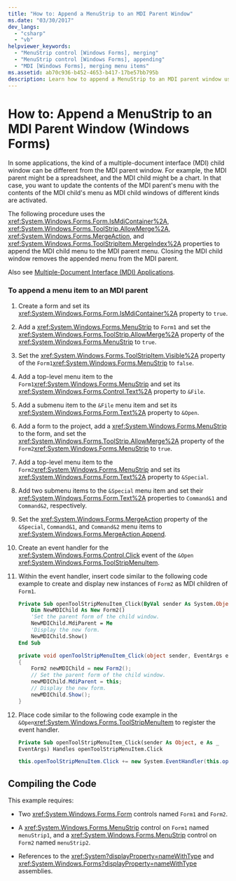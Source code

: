 ```yaml
---
title: "How to: Append a MenuStrip to an MDI Parent Window"
ms.date: "03/30/2017"
dev_langs: 
  - "csharp"
  - "vb"
helpviewer_keywords: 
  - "MenuStrip control [Windows Forms], merging"
  - "MenuStrip control [Windows Forms], appending"
  - "MDI [Windows Forms], merging menu items"
ms.assetid: ab70c936-b452-4653-b417-17be57bb795b
description: Learn how to append a MenuStrip to an MDI parent window using IsMdiContainer, AllowMerge, MergeAction, and MergeIndex properties.
---
```

# How to: Append a MenuStrip to an MDI Parent Window (Windows Forms)
In some applications, the kind of a multiple-document interface (MDI) child window can be different from the MDI parent window. For example, the MDI parent might be a spreadsheet, and the MDI child might be a chart. In that case, you want to update the contents of the MDI parent's menu with the contents of the MDI child's menu as MDI child windows of different kinds are activated.  
  
 The following procedure uses the <xref:System.Windows.Forms.Form.IsMdiContainer%2A>, <xref:System.Windows.Forms.ToolStrip.AllowMerge%2A>, <xref:System.Windows.Forms.MergeAction>, and <xref:System.Windows.Forms.ToolStripItem.MergeIndex%2A> properties to append the MDI child menu to the MDI parent menu. Closing the MDI child window removes the appended menu from the MDI parent.  
  
 Also see [Multiple-Document Interface (MDI) Applications](../advanced/multiple-document-interface-mdi-applications.md).  
  
### To append a menu item to an MDI parent  
  
1. Create a form and set its <xref:System.Windows.Forms.Form.IsMdiContainer%2A> property to `true`.  
  
2. Add a <xref:System.Windows.Forms.MenuStrip> to `Form1` and set the <xref:System.Windows.Forms.ToolStrip.AllowMerge%2A> property of the <xref:System.Windows.Forms.MenuStrip> to `true`.  
  
3. Set the <xref:System.Windows.Forms.ToolStripItem.Visible%2A> property of the `Form1`<xref:System.Windows.Forms.MenuStrip> to `false`.  
  
4. Add a top-level menu item to the `Form1`<xref:System.Windows.Forms.MenuStrip> and set its <xref:System.Windows.Forms.Control.Text%2A> property to `&File`.  
  
5. Add a submenu item to the `&File` menu item and set its <xref:System.Windows.Forms.Form.Text%2A> property to `&Open`.  
  
6. Add a form to the project, add a <xref:System.Windows.Forms.MenuStrip> to the form, and set the <xref:System.Windows.Forms.ToolStrip.AllowMerge%2A> property of the `Form2`<xref:System.Windows.Forms.MenuStrip> to `true`.  
  
7. Add a top-level menu item to the `Form2`<xref:System.Windows.Forms.MenuStrip> and set its <xref:System.Windows.Forms.Form.Text%2A> property to `&Special`.  
  
8. Add two submenu items to the `&Special` menu item and set their <xref:System.Windows.Forms.Form.Text%2A> properties to `Command&1` and `Command&2`, respectively.  
  
9. Set the <xref:System.Windows.Forms.MergeAction> property of the `&Special`, `Command&1`, and `Command&2` menu items to <xref:System.Windows.Forms.MergeAction.Append>.  
  
10. Create an event handler for the <xref:System.Windows.Forms.Control.Click> event of the `&Open` <xref:System.Windows.Forms.ToolStripMenuItem>.  
  
11. Within the event handler, insert code similar to the following code example to create and display new instances of `Form2` as MDI children of `Form1`.  
  
    ```vb  
    Private Sub openToolStripMenuItem_Click(ByVal sender As System.Object, ByVal e As System.EventArgs) Handles openToolStripMenuItem.Click  
        Dim NewMDIChild As New Form2()  
        'Set the parent form of the child window.  
        NewMDIChild.MdiParent = Me  
        'Display the new form.  
        NewMDIChild.Show()  
    End Sub  
    ```  
  
    ```csharp  
    private void openToolStripMenuItem_Click(object sender, EventArgs e)  
    {  
        Form2 newMDIChild = new Form2();  
        // Set the parent form of the child window.  
        newMDIChild.MdiParent = this;  
        // Display the new form.  
        newMDIChild.Show();  
    }  
    ```  
  
12. Place code similar to the following code example in the `&Open`<xref:System.Windows.Forms.ToolStripMenuItem> to register the event handler.  
  
    ```vb  
    Private Sub openToolStripMenuItem_Click(sender As Object, e As _  
    EventArgs) Handles openToolStripMenuItem.Click  
    ```  
  
    ```csharp  
    this.openToolStripMenuItem.Click += new System.EventHandler(this.openToolStripMenuItem_Click);  
    ```  
  
## Compiling the Code  
 This example requires:  
  
- Two <xref:System.Windows.Forms.Form> controls named `Form1` and `Form2`.  
  
- A <xref:System.Windows.Forms.MenuStrip> control on `Form1` named `menuStrip1`, and a <xref:System.Windows.Forms.MenuStrip> control on `Form2` named `menuStrip2`.  
  
- References to the <xref:System?displayProperty=nameWithType> and <xref:System.Windows.Forms?displayProperty=nameWithType> assemblies.
